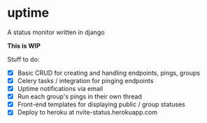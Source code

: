 # uptime
A status monitor written in django

**This is WIP**

Stuff to do:
- [x] Basic CRUD for creating and handling endpoints, pings, groups
- [x] Celery tasks / integration for pinging endpoints
- [x] Uptime notifications via email
- [x] Run each group's pings in their own thread
- [x] Front-end templates for displaying public / group statuses
- [x] Deploy to heroku at nvite-status.herokuapp.com

